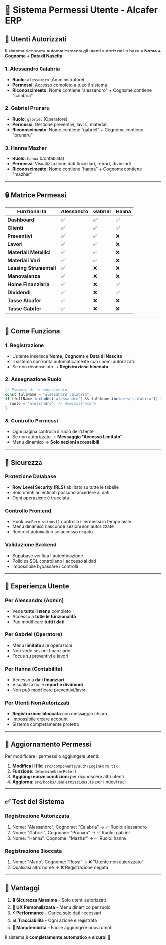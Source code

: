 # 🔐 Sistema Permessi Utente - Alcafer ERP

## 👥 **Utenti Autorizzati**

Il sistema riconosce automaticamente gli utenti autorizzati in base a **Nome + Cognome + Data di Nascita**:

### 1. **Alessandro Calabria** 
- **Ruolo**: `alessandro` (Amministratore)
- **Permessi**: Accesso completo a tutto il sistema
- **Riconoscimento**: Nome contiene "alessandro" + Cognome contiene "calabria"

### 2. **Gabriel Prunaru**
- **Ruolo**: `gabriel` (Operatore)
- **Permessi**: Gestione preventivi, lavori, materiali
- **Riconoscimento**: Nome contiene "gabriel" + Cognome contiene "prunaru"

### 3. **Hanna Mazhar**
- **Ruolo**: `hanna` (Contabilità)
- **Permessi**: Visualizzazione dati finanziari, report, dividendi
- **Riconoscimento**: Nome contiene "hanna" + Cognome contiene "mazhar"

---

## 🔒 **Matrice Permessi**

| Funzionalità | Alessandro | Gabriel | Hanna |
|--------------|------------|---------|-------|
| **Dashboard** | ✅ | ✅ | ✅ |
| **Clienti** | ✅ | ✅ | ✅ |
| **Preventivi** | ✅ | ✅ | ❌ |
| **Lavori** | ✅ | ✅ | ❌ |
| **Materiali Metallici** | ✅ | ✅ | ❌ |
| **Materiali Vari** | ✅ | ✅ | ❌ |
| **Leasing Strumentali** | ✅ | ❌ | ❌ |
| **Manovalanza** | ✅ | ❌ | ❌ |
| **Home Finanziaria** | ✅ | ❌ | ✅ |
| **Dividendi** | ✅ | ❌ | ✅ |
| **Tasse Alcafer** | ✅ | ❌ | ❌ |
| **Tasse Gabifer** | ✅ | ❌ | ❌ |

---

## 🔧 **Come Funziona**

### **1. Registrazione**
- L'utente inserisce **Nome**, **Cognome** e **Data di Nascita**
- Il sistema confronta automaticamente con i nomi autorizzati
- Se non riconosciuto → **Registrazione bloccata**

### **2. Assegnazione Ruolo**
```javascript
// Esempio di riconoscimento
const fullName = "alessandro calabria";
if (fullName.includes('alessandro') && fullName.includes('calabria')) {
  ruolo = 'alessandro'; // Amministratore
}
```

### **3. Controllo Permessi**
- Ogni pagina controlla il ruolo dell'utente
- Se non autorizzato → **Messaggio "Accesso Limitato"**
- Menu dinamico → **Solo sezioni accessibili**

---

## 🚨 **Sicurezza**

### **Protezione Database**
- **Row Level Security (RLS)** abilitato su tutte le tabelle
- Solo utenti autenticati possono accedere ai dati
- Ogni operazione è tracciata

### **Controllo Frontend**
- Hook `usePermissions()` controlla i permessi in tempo reale
- Menu dinamico nasconde sezioni non autorizzate
- Redirect automatico se accesso negato

### **Validazione Backend**
- Supabase verifica l'autenticazione
- Policies SQL controllano l'accesso ai dati
- Impossibile bypassare i controlli

---

## 📱 **Esperienza Utente**

### **Per Alessandro (Admin)**
- Vede **tutto il menu** completo
- Accesso a **tutte le funzionalità**
- Può modificare **tutti i dati**

### **Per Gabriel (Operatore)**
- Menu **limitato** alle operazioni
- Non vede sezioni finanziarie
- Focus su preventivi e lavori

### **Per Hanna (Contabilità)**
- Accesso a **dati finanziari**
- Visualizzazione **report e dividendi**
- Non può modificare preventivi/lavori

### **Per Utenti Non Autorizzati**
- **Registrazione bloccata** con messaggio chiaro
- Impossibile creare account
- Sistema completamente protetto

---

## 🔄 **Aggiornamento Permessi**

Per modificare i permessi o aggiungere utenti:

1. **Modifica il file**: `src/components/auth/LoginForm.tsx`
2. **Funzione**: `determineUserRole()`
3. **Aggiungi nuove condizioni** per riconoscere altri utenti
4. **Aggiorna**: `src/hooks/usePermissions.ts` per i nuovi ruoli

---

## ✅ **Test del Sistema**

### **Registrazione Autorizzata**
1. Nome: "Alessandro", Cognome: "Calabria" → ✅ Ruolo: alessandro
2. Nome: "Gabriel", Cognome: "Prunaru" → ✅ Ruolo: gabriel  
3. Nome: "Hanna", Cognome: "Mazhar" → ✅ Ruolo: hanna

### **Registrazione Bloccata**
1. Nome: "Mario", Cognome: "Rossi" → ❌ "Utente non autorizzato"
2. Qualsiasi altro nome → ❌ Registrazione negata

---

## 🎯 **Vantaggi**

1. **🔒 Sicurezza Massima** - Solo utenti autorizzati
2. **🎨 UX Personalizzata** - Menu dinamico per ruolo
3. **⚡ Performance** - Carica solo dati necessari
4. **📊 Tracciabilità** - Ogni azione è registrata
5. **🔧 Manutenibilità** - Facile aggiungere nuovi utenti

Il sistema è **completamente automatico** e **sicuro**! 🚀